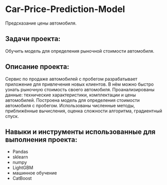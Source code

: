 # Car-Price-Prediction-Model
Предсказание цены автомобиля.

## Задачи проекта: 
Обучить модель для определения рыночной стоимости автомобиля.

## Описание проекта: 
Сервис по продаже автомобилей с пробегом разрабатывает приложение для привлечения новых клиентов. В нём можно быстро узнать рыночную стоимость своего автомобиля. 
Проанализированы данные: технические характеристики, комплектации и цены автомобилей. Построена модель для определения стоимости автомобиля с пробегом.
Использованы численные методы, приближённые вычисления, оценка сложности алгоритма, градиентный спуск.

## Навыки и инструменты использованные для выполнения проекта:
- Pandas
- sklearn
- numpy
- LightGBM
- машинное обучение
- CatBoost

